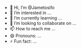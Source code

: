 - 👋 Hi, I’m @Jametosifo
- 👀 I’m interested in ...
- 🌱 I’m currently learning ...
- 💞️ I’m looking to collaborate on ...
- 📫 How to reach me ...
- 😄 Pronouns: ...
- ⚡ Fun fact: ...

<!---
Jametosifo/Jametosifo is a ✨ special ✨ repository because its `README.md` (this file) appears on your GitHub profile.
You can click the Preview link to take a look at your changes.
--->

